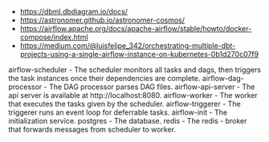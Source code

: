* https://dbml.dbdiagram.io/docs/
* https://astronomer.github.io/astronomer-cosmos/
* https://airflow.apache.org/docs/apache-airflow/stable/howto/docker-compose/index.html
* https://medium.com/@luisfelipe_342/orchestrating-multiple-dbt-projects-using-a-single-airflow-instance-on-kubernetes-0b1d270c07f9

airflow-scheduler - The scheduler monitors all tasks and dags, then triggers the task instances once their dependencies are complete.
airflow-dag-processor - The DAG processor parses DAG files.
airflow-api-server - The api server is available at http://localhost:8080.
airflow-worker - The worker that executes the tasks given by the scheduler.
airflow-triggerer - The triggerer runs an event loop for deferrable tasks.
airflow-init - The initialization service.
postgres - The database.
redis - The redis - broker that forwards messages from scheduler to worker.
